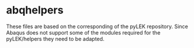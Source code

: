 # abqhelpers

These files are based on the corresponding of the pyLEK repository. Since Abaqus does not support some of the modules required for the pyLEK/helpers they need to be adapted.

